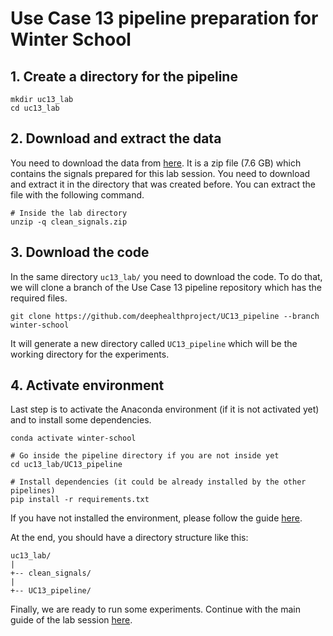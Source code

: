 # Use Case 13 pipeline preparation for Winter School

## 1. Create a directory for the pipeline
```
mkdir uc13_lab
cd uc13_lab
```

## 2. Download and extract the data
You need to download the data from [here](https://upvedues-my.sharepoint.com/:u:/g/personal/salcarpo_upv_edu_es/EUByteF4uH1HorGCvqlat0QBSmT3wE2COc85i4mf80VzbA?e=yi4Yok).
It is a zip file (7.6 GB) which contains the signals prepared for this lab session. You need to download and extract it in the directory that was created before.
You can extract the file with the following command.
```
# Inside the lab directory
unzip -q clean_signals.zip
```

## 3. Download the code
In the same directory `uc13_lab/` you need to download the code. To do that, we will clone a branch of the Use Case 13 pipeline repository which has the required files.
```
git clone https://github.com/deephealthproject/UC13_pipeline --branch winter-school
```
It will generate a new directory called `UC13_pipeline` which will be the working directory for the experiments.

## 4. Activate environment
Last step is to activate the Anaconda environment (if it is not activated yet) and to install some dependencies.
```
conda activate winter-school

# Go inside the pipeline directory if you are not inside yet
cd uc13_lab/UC13_pipeline

# Install dependencies (it could be already installed by the other pipelines)
pip install -r requirements.txt
```
If you have not installed the environment, please follow the guide [here](https://github.com/deephealthproject/winter-school/blob/main/lab/01_installation/README.md).

At the end, you should have a directory structure like this:
```
uc13_lab/
|
+-- clean_signals/
|
+-- UC13_pipeline/
```


Finally, we are ready to run some experiments.
Continue with the main guide of the lab session [here](https://github.com/deephealthproject/winter-school/tree/main/lab/04_uc13_based_examples).
